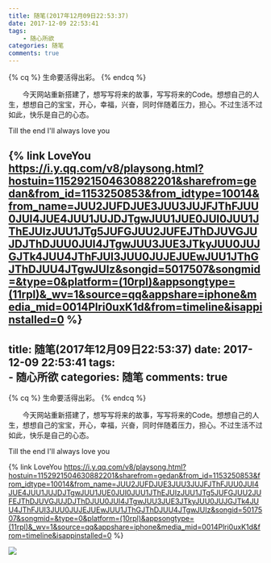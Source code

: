```yaml
---
title: 随笔(2017年12月09日22:53:37)
date: 2017-12-09 22:53:41
tags:  
    - 随心所欲
categories: 随笔
comments: true
---
```

{% cq %} 生命要活得出彩。 {% endcq %}

&emsp;&emsp;今天网站重新搭建了，想写写将来的故事，写写将来的Code。想想自己的人生，想想自己的宝宝，开心，幸福，兴奋，同时伴随着压力，担心。不过生活不过如此，快乐是自己的心态。

Till the end I'll always love you

{% link LoveYou https://i.y.qq.com/v8/playsong.html?hostuin=1152921504630882201&sharefrom=gedan&from_id=1153250853&from_idtype=10014&from_name=JUU2JUFDJUE3JUU3JUJFJThFJUU0JUI4JUE4JUU1JUJDJTgwJUU1JUE0JUI0JUU1JThEJUIzJUU1JTg5JUFGJUU2JUFEJThDJUVGJUJDJThDJUU0JUI4JTgwJUU3JUE3JTkyJUU0JUJGJTk4JUU4JThFJUI3JUU0JUJEJUEwJUU1JThGJThDJUU4JTgwJUIz&songid=5017507&songmid=&type=0&platform=(10rpl)&appsongtype=(11rpl)&_wv=1&source=qq&appshare=iphone&media_mid=0014Plri0uxK1d&from=timeline&isappinstalled=0 %}
---
title: 随笔(2017年12月09日22:53:37)
date: 2017-12-09 22:53:41
tags:  
    - 随心所欲
categories: 随笔
comments: true
---
{% cq %} 生命要活得出彩。 {% endcq %}

&emsp;&emsp;今天网站重新搭建了，想写写将来的故事，写写将来的Code。想想自己的人生，想想自己的宝宝，开心，幸福，兴奋，同时伴随着压力，担心。不过生活不过如此，快乐是自己的心态。

Till the end I'll always love you

{% link LoveYou https://i.y.qq.com/v8/playsong.html?hostuin=1152921504630882201&sharefrom=gedan&from_id=1153250853&from_idtype=10014&from_name=JUU2JUFDJUE3JUU3JUJFJThFJUU0JUI4JUE4JUU1JUJDJTgwJUU1JUE0JUI0JUU1JThEJUIzJUU1JTg5JUFGJUU2JUFEJThDJUVGJUJDJThDJUU0JUI4JTgwJUU3JUE3JTkyJUU0JUJGJTk4JUU4JThFJUI3JUU0JUJEJUEwJUU1JThGJThDJUU4JTgwJUIz&songid=5017507&songmid=&type=0&platform=(10rpl)&appsongtype=(11rpl)&_wv=1&source=qq&appshare=iphone&media_mid=0014Plri0uxK1d&from=timeline&isappinstalled=0 %}

![](2017-12-11-15129750917643.jpg)






